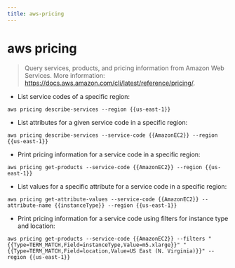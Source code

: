 ```yaml
---
title: aws-pricing
---
```

# aws pricing

> Query services, products, and pricing information from Amazon Web Services.
> More information: <https://docs.aws.amazon.com/cli/latest/reference/pricing/>.

- List service codes of a specific region:

`aws pricing describe-services --region {{us-east-1}}`

- List attributes for a given service code in a specific region:

`aws pricing describe-services --service-code {{AmazonEC2}} --region {{us-east-1}}`

- Print pricing information for a service code in a specific region:

`aws pricing get-products --service-code {{AmazonEC2}} --region {{us-east-1}}`

- List values for a specific attribute for a service code in a specific region:

`aws pricing get-attribute-values --service-code {{AmazonEC2}} --attribute-name {{instanceType}} --region {{us-east-1}}`

- Print pricing information for a service code using filters for instance type and location:

`aws pricing get-products --service-code {{AmazonEC2}} --filters "{{Type=TERM_MATCH,Field=instanceType,Value=m5.xlarge}}" "{{Type=TERM_MATCH,Field=location,Value=US East (N. Virginia)}}" --region {{us-east-1}}`

